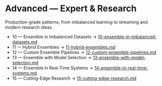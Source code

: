 # Advanced — Expert & Research

Production-grade patterns, from imbalanced learning to streaming and modern research ideas.

- 10 — Ensemble in Imbalanced Datasets → [10-ensemble-in-imbalanced-datasets.md](./10-ensemble-in-imbalanced-datasets.md)
- 11 — Hybrid Ensembles → [11-hybrid-ensembles.md](./11-hybrid-ensembles.md)
- 12 — Custom Ensemble Pipelines → [12-custom-ensemble-pipelines.md](./12-custom-ensemble-pipelines.md)
- 13 — Ensemble with Model Selection → [13-ensemble-with-model-selection.md](./13-ensemble-with-model-selection.md)
- 14 — Ensemble in Real-Time Systems → [14-ensemble-in-real-time-systems.md](./14-ensemble-in-real-time-systems.md)
- 15 — Cutting-Edge Research → [15-cutting-edge-research.md](./15-cutting-edge-research.md)
